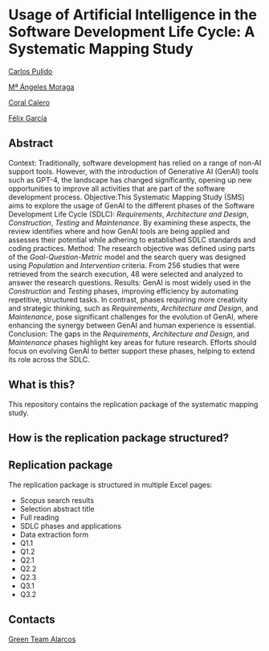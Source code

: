 # Usage of Artificial Intelligence in the Software Development Life Cycle: A Systematic Mapping Study

[Carlos Pulido](https://orcid.org/0009-0008-8122-3500)

[Mª Ángeles Moraga](https://orcid.org/0000-0001-9165-7144)

[Coral Calero](https://orcid.org/0000-0003-0728-4176)

[Félix García](https://orcid.org/0000-0001-6460-0353)


## Abstract
Context: Traditionally, software development has relied on a range of non-AI support tools. However, with the introduction of Generative AI (GenAI) tools such as GPT-4, the landscape has changed significantly, opening up new opportunities to improve all activities that are part of the software development process.
Objective:This Systematic Mapping Study (SMS) aims to explore the usage of GenAI to the different phases of the Software Development Life Cycle (SDLC): *Requirements*, *Architecture and Design*, *Construction*, *Testing* and *Maintenance*. By examining these aspects, the review identifies where and how GenAI tools are being applied and assesses their potential while adhering to established SDLC standards and coding practices.
Method: The research objective was defined using parts of the *Goal-Question-Metric* model and the search query was designed using *Population* and *Intervention* criteria. From 256 studies that were retrieved from the search execution, 48 were selected and analyzed to answer the research questions.
Results: GenAI is most widely used in the *Construction* and *Testing* phases, improving efficiency by automating repetitive, structured tasks. In contrast, phases requiring more creativity and strategic thinking, such as *Requirements*, *Architecture and Design*, and *Maintenance*, pose significant challenges for the evolution of GenAI, where enhancing the synergy between GenAI and human experience is essential.
Conclusion: The gaps in the *Requirements*, *Architecture and Design*, and *Maintenance* phases highlight key areas for future research. Efforts should focus on evolving GenAI to better support these phases, helping to extend its role across the SDLC.


## What is this?
This repository contains the replication package of the systematic mapping study.

## How is the replication package structured?

## Replication package
The replication package is structured in multiple Excel pages:
- Scopus search results
- Selection abstract title
- Full reading
- SDLC phases and applications
- Data extraction form
- Q1.1
- Q1.2
- Q2.1
- Q2.2
- Q2.3
- Q3.1
- Q3.2

## Contacts
[Green Team Alarcos](https://greenteamalarcos.uclm.es/)
